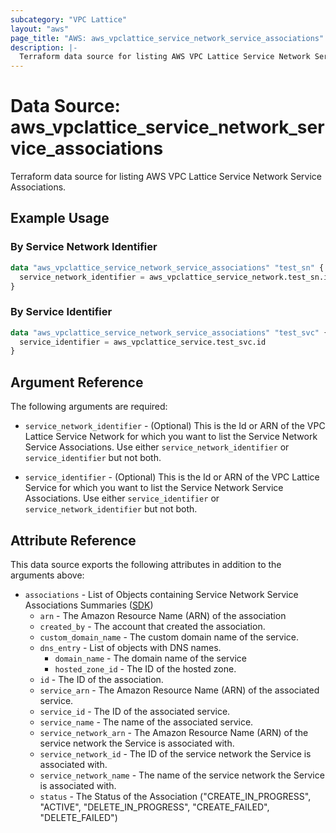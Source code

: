 ```yaml
---
subcategory: "VPC Lattice"
layout: "aws"
page_title: "AWS: aws_vpclattice_service_network_service_associations"
description: |-
  Terraform data source for listing AWS VPC Lattice Service Network Service Associations.
---
```


# Data Source: aws_vpclattice_service_network_service_associations

Terraform data source for listing AWS VPC Lattice Service Network Service Associations.

## Example Usage

### By Service Network Identifier

```terraform
data "aws_vpclattice_service_network_service_associations" "test_sn" {
  service_network_identifier = aws_vpclattice_service_network.test_sn.id
}
```

### By Service Identifier

```terraform
data "aws_vpclattice_service_network_service_associations" "test_svc" {
  service_identifier = aws_vpclattice_service.test_svc.id
}
```

## Argument Reference

The following arguments are required:

* `service_network_identifier` - (Optional) This is the Id or ARN of the VPC Lattice Service Network for which you want to list the Service Network Service Associations. Use either `service_network_identifier` or `service_identifier` but not both.

* `service_identifier` - (Optional) This is the Id or ARN of the VPC Lattice Service for which you want to list the Service Network Service Associations. Use either `service_identifier` or `service_network_identifier` but not both.

## Attribute Reference

This data source exports the following attributes in addition to the arguments above:

* `associations` - List of Objects containing Service Network Service Associations Summaries ([SDK](https://pkg.go.dev/github.com/aws/aws-sdk-go-v2/service/vpclattice@v1.14.2/types#ServiceNetworkServiceAssociationSummary))
    * `arn` -  The Amazon Resource Name (ARN) of the association
    * `created_by` - The account that created the association.
    * `custom_domain_name` - The custom domain name of the service.
    * `dns_entry` - List of objects with DNS names.
        * `domain_name` - The domain name of the service
        * `hosted_zone_id` - The ID of the hosted zone.
    * `id` - The ID of the association.
    * `service_arn` - The Amazon Resource Name (ARN) of the associated service.
    * `service_id` - The ID of the associated service.
    * `service_name` - The name of the associated service.
    * `service_network_arn` - The Amazon Resource Name (ARN) of the service network the Service is associated with.
    * `service_network_id` - The ID of the service network the Service is associated with.
    * `service_network_name` - The name of the service network the Service is associated with.
    * `status` - The Status of the Association ("CREATE_IN_PROGRESS", "ACTIVE", "DELETE_IN_PROGRESS", "CREATE_FAILED", "DELETE_FAILED")

